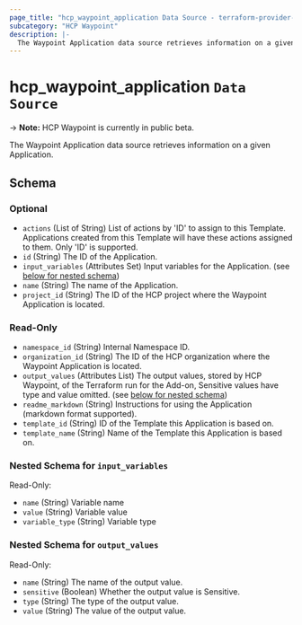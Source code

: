 ```yaml
---
page_title: "hcp_waypoint_application Data Source - terraform-provider-hcp"
subcategory: "HCP Waypoint"
description: |-
  The Waypoint Application data source retrieves information on a given Application.
---
```


# hcp_waypoint_application `Data Source`

-> **Note:** HCP Waypoint is currently in public beta.

The Waypoint Application data source retrieves information on a given Application.

<!-- schema generated by tfplugindocs -->
## Schema

### Optional

- `actions` (List of String) List of actions by 'ID' to assign to this Template. Applications created from this Template will have these actions assigned to them. Only 'ID' is supported.
- `id` (String) The ID of the Application.
- `input_variables` (Attributes Set) Input variables for the Application. (see [below for nested schema](#nestedatt--input_variables))
- `name` (String) The name of the Application.
- `project_id` (String) The ID of the HCP project where the Waypoint Application is located.

### Read-Only

- `namespace_id` (String) Internal Namespace ID.
- `organization_id` (String) The ID of the HCP organization where the Waypoint Application is located.
- `output_values` (Attributes List) The output values, stored by HCP Waypoint, of the Terraform run for the Add-on, Sensitive values have type and value omitted. (see [below for nested schema](#nestedatt--output_values))
- `readme_markdown` (String) Instructions for using the Application (markdown format supported).
- `template_id` (String) ID of the Template this Application is based on.
- `template_name` (String) Name of the Template this Application is based on.

<a id="nestedatt--input_variables"></a>
### Nested Schema for `input_variables`

Read-Only:

- `name` (String) Variable name
- `value` (String) Variable value
- `variable_type` (String) Variable type


<a id="nestedatt--output_values"></a>
### Nested Schema for `output_values`

Read-Only:

- `name` (String) The name of the output value.
- `sensitive` (Boolean) Whether the output value is Sensitive.
- `type` (String) The type of the output value.
- `value` (String) The value of the output value.
